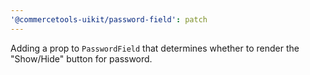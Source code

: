 ```yaml
---
'@commercetools-uikit/password-field': patch
---
```


Adding a prop to `PasswordField` that determines whether to render the "Show/Hide" button for password.
